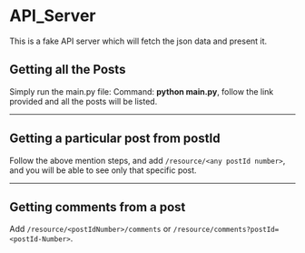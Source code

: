 # API_Server
This is a fake API server which will fetch the json data and present it.
## Getting all the Posts
Simply run the main.py file: Command: **python main.py**, follow the link provided and all the posts will be listed.

<hr>

## Getting a particular post from postId
Follow the above mention steps, and add `/resource/<any postId number>`, and you will be able to see only that specific post.
<hr>

## Getting comments from a post
Add `/resource/<postIdNumber>/comments` or `/resource/comments?postId=<postId-Number>`.
